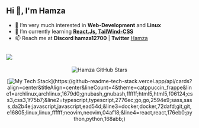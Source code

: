 ## Hi 👋, I'm Hamza

<!--
**Hamza12700/Hamza12700** is a ✨ _special_ ✨ repository because its `README.md` (this file) appears on your GitHub profile.
-->

- 👀 I’m very much interested in **Web-Development** and **Linux**
- 🌱 I’m currently learning **[React.Js](https://react.dev/), [TailWind-CSS](https://tailwindcss.com/)**
- 📫 Reach me at **Discord hamza12700** | **Twitter** [Hamza](https://twitter.com/Hamza_Rash1d)

<a href="https://www.github.com/hamza12700" target="_blank" rel="noreferrer"><img src="https://img.shields.io/github/followers/hamza12700?logo=github&style=for-the-badge&color=0891b2&labelColor=1c1917" /></a>
--- 

<span align="center">

<div align="center">

![Hamza GitHub Stars](https://github-readme-stats.vercel.app/api?username=hamza12700&show_icons=true&bg_color=24273a&text_color=cad3f5&icon_color=c6a0f6&title_color=8bd5ca)

</div>

<div align="center">

[![My Tech Stack](https://github-readme-tech-stack.vercel.app/api/cards?align=center&titleAlign=center&lineCount=4&theme=catppuccin_frappe&line1=archlinux,archlinux,1679d0;gnubash,gnubash,ffffff;html5,html5,f06124;css3,css3,1f75b7;&line2=typescript,typescript,2776ec;go,go,2594e9;sass,sass,da2b4e;javascript,javascript,ead54d;&line3=docker,docker,72dafd;git,git,e16805;linux,linux,ffffff;neovim,neovim,04af18;&line4=react,react,176eb0;python,python,168abb;)](https://github-readme-tech-stack.vercel.app/api/cards?align=center&titleAlign=center&lineCount=4&theme=catppuccin_frappe&line1=archlinux,archlinux,1679d0;gnubash,gnubash,ffffff;html5,html5,f06124;css3,css3,1f75b7;&line2=typescript,typescript,2776ec;go,go,2594e9;sass,sass,da2b4e;javascript,javascript,ead54d;&line3=docker,docker,72dafd;git,git,e16805;linux,linux,ffffff;neovim,neovim,04af18;&line4=react,react,176eb0;python,python,168abb;)

</div>

</span>
